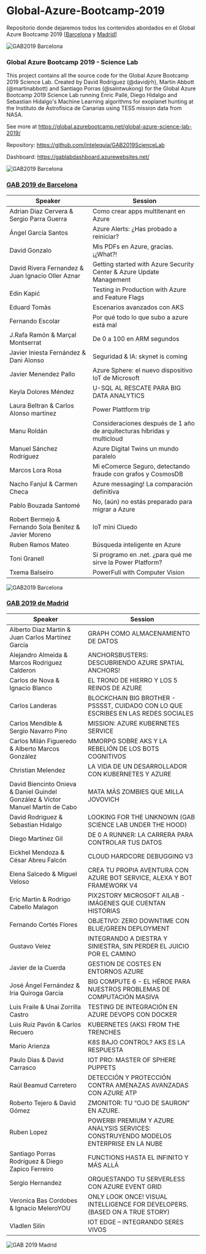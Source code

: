 # Global-Azure-Bootcamp-2019
Repositorio donde dejaremos todos los contenidos abordados en el Global Azure Bootcamp 2019 [[Barcelona](https://catazurebootcamp.azurewebsites.net/) y [Madrid](https://azurebootcamp.es/)] 

![GAB2019 Barcelona](/images/Logo_GAB_2019.png)

### Global Azure Bootcamp 2019 - Science Lab
This project contains all the source code for the Global Azure Bootcamp 2019 Science Lab. Created by David Rodriguez (@davidjrh), Martin Abbott (@martinabbott) and Santiago Porras (@saintwukong) for the Global Azure Bootcamp 2019 Science Lab running Enric Pallé, Diego Hidalgo and Sebastian Hidalgo's Machine Learning algorithms for exoplanet hunting at the Instituto de Astrofisica de Canarias using TESS mission data from NASA.

See more at https://global.azurebootcamp.net/global-azure-science-lab-2019/

Repository: https://github.com/intelequia/GAB2019ScienceLab

Dashboard: https://gablabdashboard.azurewebsites.net/

![GAB2019 Barcelona](/images/ScienceLab2019.jpg)

### [GAB 2019 de Barcelona](https://catazurebootcamp.azurewebsites.net/)
Speaker | Session
------------ | -------------
Adrian Diaz Cervera & Sergio Parra Guerra | Como crear apps multitenant en Azure 
Ángel García Santos	| Azure Alerts: ¿Has probado a reiniciar?
David Gonzalo | Mis PDFs en Azure, gracias. ¡¿What?!
David Rivera Fernandez & Juan Ignacio Oller Aznar |	Getting started with Azure Security Center & Azure Update Management
Edin Kapić | Testing in Production with Azure and Feature Flags
Eduard Tomàs | Escenarios avanzados con AKS
Fernando Escolar | Por qué todo lo que subo a azure está mal
J.Rafa Ramón & Marçal Montserrat	| De 0 a 100 en ARM segundos
Javier Iniesta Fernández & Dani Alonso |Seguridad & IA: skynet is coming
Javier Menendez Pallo | Azure Sphere: el nuevo dispositivo IoT de Microsoft
Keyla Dolores Méndez |U-SQL  AL RESCATE PARA BIG DATA ANALYTICS
Laura Beltran & Carlos Alonso martínez | Power Plattform trip
Manu Roldán | Consideraciones después de 1 año de arquitecturas híbridas y multicloud
Manuel Sánchez Rodríguez | Azure Digital Twins un mundo paralelo
Marcos Lora Rosa | Mi eComerce Seguro, detectando fraude con grafos y CosmosDB
Nacho Fanjul & Carmen Checa | Azure messaging! La comparación definitiva 
Pablo Bouzada Santomé | No, (aún) no estás preparado para migrar a Azure
Robert Bermejo & Fernando Sola Benítez & Javier Moreno | IoT mini Cluedo
Ruben Ramos Mateo | Búsqueda inteligente en Azure
Toni  Granell | Si programo en .net. ¿para qué me sirve la Power Platform?
Txema Balseiro | PowerFull with Computer Vision

![GAB2019 Barcelona](/images/GAB2019_Barcelona.jpg)

### [GAB 2019 de Madrid](https://azurebootcamp.es/)
Speaker | Session
------------ | -------------
Alberto Diaz Martin & Juan Carlos Martínez García | GRAPH COMO ALMACENAMIENTO DE DATOS
Alejandro Almeida & Marcos Rodriguez Calderon | ANCHORSBUSTERS: DESCUBRIENDO AZURE SPATIAL ANCHORS!
Carlos de Nova & Ignacio Blanco | EL TRONO DE HIERRO Y LOS 5 REINOS DE AZURE
Carlos Landeras | BLOCKCHAIN BIG BROTHER - PSSSST, CUIDADO CON LO QUE ESCRIBES EN LAS REDES SOCIALES
Carlos Mendible & Sergio Navarro Pino | MISSION: AZURE KUBERNETES SERVICE
Carlos Milán Figueredo & Alberto Marcos González | MMORPG SOBRE AKS Y LA REBELIÓN DE LOS BOTS COGNITIVOS
Christian Melendez | LA VIDA DE UN DESARROLLADOR CON KUBERNETES Y AZURE
David Biencinto Onieva & Daniel Guindel González & Víctor Manuel Martín de Cabo | MATA MÁS ZOMBIES QUE MILLA JOVOVICH
David Rodriguez & Sebastian Hidalgo | LOOKING FOR THE UNKNOWN (GAB SCIENCE LAB UNDER THE HOOD)
Diego Martinez Gil | DE 0 A RUNNER: LA CARRERA PARA CONTROLAR TUS DATOS
Eickhel Mendoza & César Abreu Falcón | CLOUD HARDCORE DEBUGGING V3
Elena Salcedo & Miguel Veloso | CREA TU PROPIA AVENTURA CON AZURE BOT SERVICE, ALEXA Y BOT FRAMEWORK V4
Eric Martin & Rodrigo Cabello Malagon | PIX2STORY MICROSOFT AILAB - IMÁGENES QUE CUENTAN HISTORIAS
Fernando Cortés Flores | OBJETIVO: ZERO DOWNTIME CON BLUE/GREEN DEPLOYMENT
Gustavo Velez | INTEGRANDO A DIESTRA Y SINIESTRA, SIN PERDER EL JUICIO POR EL CAMINO
Javier de la Cuerda | GESTION DE COSTES EN ENTORNOS AZURE
José Ángel Fernández & Iria Quiroga García | BIG COMPUTE 6 - EL HÉROE PARA NUESTROS PROBLEMAS DE COMPUTACIÓN MASIVA
Luis Fraile & Unai Zorrilla Castro | TESTING DE INTEGRACIÓN EN AZURE DEVOPS CON DOCKER
Luis Ruiz Pavón & Carlos Recuero | KUBERNETES (AKS) FROM THE TRENCHES
Mario Arienza | K8S BAJO CONTROL? AKS ES LA RESPUESTA
Paulo Dias & David Carrasco | IOT PRO: MASTER OF SPHERE PUPPETS
Raúl Beamud Carretero | DETECCIÓN Y PROTECCIÓN CONTRA AMENAZAS AVANZADAS CON AZURE ATP
Roberto Tejero & David Gómez | ZMONITOR: TU “OJO DE SAURON” EN AZURE.
Ruben Lopez | POWERBI PREMIUM Y AZURE ANALYSIS SERVICES: CONSTRUYENDO MODELOS ENTERPRISE EN LA NUBE
Santiago Porras Rodríguez & Diego Zapico Ferreiro | FUNCTIONS HASTA EL INFINITO Y MÁS ALLÁ
Sergio Hernandez | ORQUESTANDO TU SERVERLESS CON AZURE EVENT GRID
Veronica Bas Cordobes & Ignacio MeleroYOU | ONLY LOOK ONCE! VISUAL INTELLIGENCE FOR DEVELOPERS. (BASED ON A TRUE STORY)
Vladlen Silin | IOT EDGE – INTEGRANDO SERES VIVOS

![GAB 2019 Madrid](/images/GAB2019_Madrid.jpg)